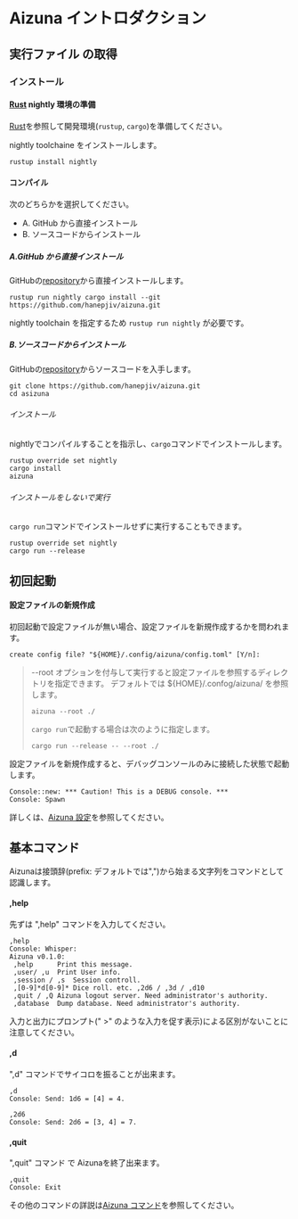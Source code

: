 # Aizuna イントロダクション

## 実行ファイル の取得

### インストール

#### [Rust][Rust] nightly 環境の準備
[Rust][Rust]を参照して開発環境(`rustup`, `cargo`)を準備してください。

nightly toolchaine をインストールします。

```shell
rustup install nightly
```
#### コンパイル

次のどちらかを選択してください。

* A. GitHub から直接インストール
* B. ソースコードからインストール

##### A.GitHub から直接インストール
GitHubの[repository][repository]から直接インストールします。

```shell
rustup run nightly cargo install --git https://github.com/hanepjiv/aizuna.git
```

nightly toolchain を指定するため `rustup run nightly` が必要です。

##### B.ソースコードからインストール
GitHubの[repository][repository]からソースコードを入手します。

```shell
git clone https://github.com/hanepjiv/aizuna.git
cd asizuna
```

###### インストール
nightlyでコンパイルすることを指示し、`cargo`コマンドでインストールします。

```shell
rustup override set nightly
cargo install
aizuna
```

###### インストールをしないで実行
`cargo run`コマンドでインストールせずに実行することもできます。

```shell
rustup override set nightly
cargo run --release
```

## 初回起動

#### 設定ファイルの新規作成
初回起動で設定ファイルが無い場合、設定ファイルを新規作成するかを問われます。

```
create config file? "${HOME}/.config/aizuna/config.toml" [Y/n]:
```

> --root オプションを付与して実行すると設定ファイルを参照するディレクトリを指定できます。
> デフォルトでは ${HOME}/.confog/aizuna/ を参照します。
> ```shell
> aizuna --root ./
> ```
>
> `cargo run`で起動する場合は次のように指定します。
> ```shell
> cargo run --release -- --root ./
> ```

設定ファイルを新規作成すると、デバッグコンソールのみに接続した状態で起動します。

```
Console::new: *** Caution! This is a DEBUG console. ***
Console: Spawn
```

詳しくは、[Aizuna 設定][Aizuna 設定]を参照してください。

## 基本コマンド
Aizunaは接頭辞(prefix: デフォルトでは",")から始まる文字列をコマンドとして認識します。

#### ,help
先ずは ",help" コマンドを入力してください。

```
,help
Console: Whisper:
Aizuna v0.1.0:
 ,help      Print this message.
 ,user/ ,u  Print User info.
 ,session / ,s  Session controll.
 ,[0-9]*d[0-9]* Dice roll. etc. ,2d6 / ,3d / ,d10
 ,quit / ,Q Aizuna logout server. Need administrator's authority.
 ,database  Dump database. Need administrator's authority.
```

入力と出力にプロンプト(" >" のような入力を促す表示)による区別がないことに注意してください。

#### ,d
",d" コマンドでサイコロを振ることが出来ます。


```
,d
Console: Send: 1d6 = [4] = 4.
```

```
,2d6
Console: Send: 2d6 = [3, 4] = 7.
```

#### ,quit
",quit" コマンド で Aizunaを終了出来ます。

```
,quit
Console: Exit
```

その他のコマンドの詳説は[Aizuna コマンド][Aizuna コマンド]を参照してください。

[repository]:https://github.com/hanepjiv/aizuna.git
[Rust]:https://www.rust-lang.org
[Aizuna 用語]:./aizuna_term.html
[Aizuna セッション]:./aizuna_term.html#セッション
[Aizuna ユーザ]:./aizuna_term.html#ユーザ
[Aizuna 設定]:./aizuna_config.html
[Aizuna 設定 - コネクタ]:./aizuna_config.html#コネクタ
[Aizuna コマンド]:./aizuna_command.html
